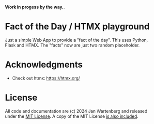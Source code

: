 **Work in progess by the way..**

# Fact of the Day / HTMX playground

Just a simple Web App to provide a "fact of the day".
This uses Python, Flask and HTMX.
The "facts" now are just two random placeholder.

# Acknowledgments

* Check out htmx: https://htmx.org/

# License

All code and documentation are (c) 2024 Jan Wartenberg and released under 
the [MIT License](http://mit-license.org/). A copy of the MIT License [is also included](LICENSE).